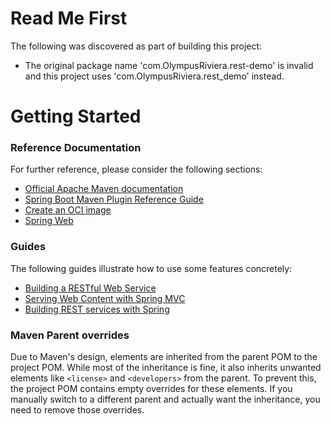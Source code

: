 # Read Me First
The following was discovered as part of building this project:

* The original package name 'com.OlympusRiviera.rest-demo' is invalid and this project uses 'com.OlympusRiviera.rest_demo' instead.

# Getting Started

### Reference Documentation
For further reference, please consider the following sections:

* [Official Apache Maven documentation](https://maven.apache.org/guides/index.html)
* [Spring Boot Maven Plugin Reference Guide](https://docs.spring.io/spring-boot/3.3.4/maven-plugin)
* [Create an OCI image](https://docs.spring.io/spring-boot/3.3.4/maven-plugin/build-image.html)
* [Spring Web](https://docs.spring.io/spring-boot/docs/3.3.4/reference/htmlsingle/index.html#web)

### Guides
The following guides illustrate how to use some features concretely:

* [Building a RESTful Web Service](https://spring.io/guides/gs/rest-service/)
* [Serving Web Content with Spring MVC](https://spring.io/guides/gs/serving-web-content/)
* [Building REST services with Spring](https://spring.io/guides/tutorials/rest/)

### Maven Parent overrides

Due to Maven's design, elements are inherited from the parent POM to the project POM.
While most of the inheritance is fine, it also inherits unwanted elements like `<license>` and `<developers>` from the parent.
To prevent this, the project POM contains empty overrides for these elements.
If you manually switch to a different parent and actually want the inheritance, you need to remove those overrides.

